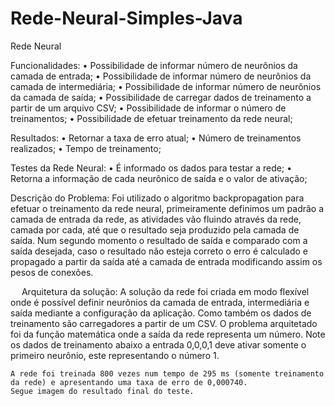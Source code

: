 # Rede-Neural-Simples-Java
Rede Neural


Funcionalidades:
•	Possibilidade de informar número de neurônios da camada de entrada;
•	Possibilidade de informar número de neurônios da camada de intermediária;
•	Possibilidade de informar número de neurônios da camada de saída;
•	Possibilidade de carregar dados de treinamento a partir de um arquivo CSV;
•	Possibilidade de informar o número de treinamentos;
•	Possibilidade de efetuar treinamento da rede neural;

Resultados:
•	Retornar a taxa de erro atual;
•	Número de treinamentos realizados;
•	Tempo de treinamento;

Testes da Rede Neural:
•	É informado os dados para testar a rede;
•	Retorna a informação de cada neurônico de saída e o valor de ativação;

Descrição do Problema:
	Foi utilizado o algoritmo backpropagation para efetuar o treinamento da rede neural, primeiramente definimos um padrão a camada de entrada da rede, as atividades vão fluindo através da rede, camada por cada, até que o resultado seja produzido pela camada de saída. Num segundo momento o resultado de saída e comparado com a saída desejada, caso o resultado não esteja correto o erro é calculado e propagado a partir da saída até a camada de entrada modificando assim os pesos de conexões.

 
Arquitetura da solução:
	A solução da rede foi criada em modo flexível onde é possível definir neurônios da camada de entrada, intermediária e saída mediante a configuração da aplicação. Como também os dados de treinamento são carregadores a partir de um CSV.
	O problema arquitetado foi da função matemática onde a saída da rede representa um número.
Note os dados de treinamento abaixo a entrada 0,0,0,1 deve ativar somente o primeiro neurônio, este representando o número 1.
 
	A rede foi treinada 800 vezes num tempo de 295 ms (somente treinamento da rede) e apresentando uma taxa de erro de 0,000740.
	Segue imagem do resultado final do teste.

